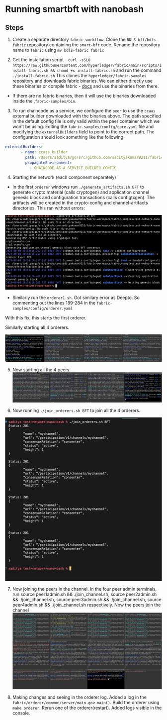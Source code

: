 # Running smartbft with nanobash

## Steps
1. Create a separate directory `fabric-workflow`. Clone the `BDLS-bft/bdls-fabric` repository containing the `smart-bft` code. Rename the repository name to `fabric` using `mv bdls-fabric fabric`

2. Get the installation script - `curl -sSLO https://raw.githubusercontent.com/hyperledger/fabric/main/scripts/install-fabric.sh && chmod +x install-fabric.sh`  and run the command `./install-fabric.sh` 
This clones the `hyperledger/fabric-samples` repository and downloads fabric binaries. We can either directly use these binaries or compile fabric -  [docs](https://hyperledger-fabric.readthedocs.io/en/latest/dev-setup/build.html) and use the binaries from there. 

- If there are no fabric binaries, then it will use the binaries downloaded inside the ,`fabric-samples/bin`. 

3. To run chaincode as a service, we configure the `peer` to use the `ccaas` external builder downloaded with the binaries above. The path specified in the default config file is only valid within the peer container which we won't be using. Editing the `fabric-samples/config/core.yaml` file and modifying the `externalBuilders` field to point to the correct path. The configuration should look something like the following:
```yaml
externalBuilders:
       - name: ccaas_builder
         path: /Users/saditya/go/src/github.com/sadityakumar9211/fabric-workspace/fabric-samples/builders/ccaas
         propagateEnvironment:
           - CHAINCODE_AS_A_SERVICE_BUILDER_CONFIG
```

4. Starting the network (each component separately)

- In the first `orderer` windows run `./generate_artifacts.sh BFT` to generate crypto material (calls cryptogen) and application channel genesis block and configuration transactions (calls configtxgen). The artifacts will be created in the crypto-config and channel-artifacts directories.
This ran without errors:

![Alt text](images/image-smart.png)

- Similarly run the `orderer1.sh`.
Got similary error as Deepto. So commenting out the lines 189-284 in the `fabric-samples/config/orderer.yaml`

With this fix, this starts the first orderer. 

Similarly starting all 4 orderers. 

![Alt text](images/image-1-smart.png)

5. Now starting all the 4 peers.
![Alt text](images/image-2-smart.png)

6. Now running `./join_orderers.sh BFT` to join all the 4 orderers. 

![Alt text](images/image-3-smart.png)

7. Now joining the peers in the channel. In the four peer admin terminals, run source peer1admin.sh && ./join_channel.sh, source peer2admin.sh && ./join_channel.sh, source peer3admin.sh && ./join_channel.sh, source peer4admin.sh && ./join_channel.sh respectively. Now the peers join the channel
![Alt text](images/image-4-smart.png)

8. Making changes and seeing in the orderer log. Added a log in the `fabric/orderer/common/server/main.go`> `main()`. Build the orderer using `make orderer`. Rerun one of the orderer(restart). Added logs visible in the console.
